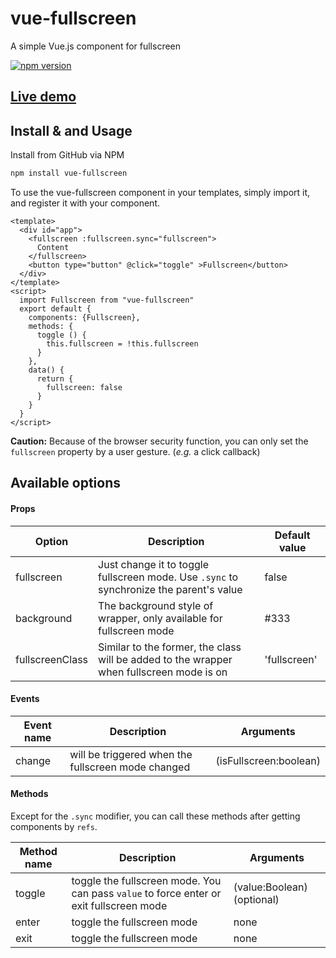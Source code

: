 # vue-fullscreen
A simple Vue.js component for fullscreen

[![npm version](https://badge.fury.io/js/vue-fullscreen.svg)](https://badge.fury.io/js/vue-fullscreen)

## [Live demo](http://mirari.github.io/vue-fullscreen/)


## Install & and Usage
Install from GitHub via NPM
```bash
npm install vue-fullscreen
```
To use the vue-fullscreen component in your templates, simply import it, and register it with your component.

```vue
<template>
  <div id="app">
    <fullscreen :fullscreen.sync="fullscreen">
      Content
    </fullscreen>
    <button type="button" @click="toggle" >Fullscreen</button>
  </div>
</template>
<script>
  import Fullscreen from "vue-fullscreen"
  export default {
    components: {Fullscreen},
    methods: {
      toggle () {
        this.fullscreen = !this.fullscreen
      }
    },
    data() {
      return {
        fullscreen: false
      }
    }
  }
</script>
```

**Caution:** Because of the browser security function, you can only set the `fullscreen` property by a user gesture. (*e.g.* a click callback)

## Available options

#### Props

| Option          | Description                              | Default value |
| --------------- | ---------------------------------------- | ------------- |
| fullscreen      | Just change it to toggle fullscreen mode. Use `.sync` to synchronize the parent's value | false         |
| background      | The background style of wrapper, only available for fullscreen mode | #333          |
| fullscreenClass | Similar to the former, the class will be added to the wrapper when fullscreen mode is on | 'fullscreen'  |

#### Events

| Event name | Description                              | Arguments              |
| ---------- | ---------------------------------------- | ---------------------- |
| change     | will be triggered when the fullscreen mode changed | (isFullscreen:boolean) |

#### Methods

Except for the `.sync` modifier, you can call these methods after getting components by `refs`.

| Method name | Description                              | Arguments                 |
| ----------- | ---------------------------------------- | ------------------------- |
| toggle      | toggle the fullscreen mode. You can pass `value` to force enter or exit fullscreen mode | (value:Boolean)(optional) |
| enter       | toggle the fullscreen mode               | none                      |
| exit        | toggle the fullscreen mode               | none                      |
